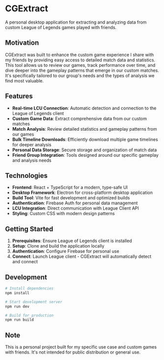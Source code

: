 # CGExtract

A personal desktop application for extracting and analyzing data from custom League of Legends games played with friends.

## Motivation

CGExtract was built to enhance the custom game experience I share with my friends by providing easy access to detailed match data and statistics. This tool allows us to review our games, track performance over time, and dive deeper into the gameplay patterns that emerge in our custom matches. It's specifically tailored to our group's needs and the types of analysis we find most valuable.

## Features

- **Real-time LCU Connection**: Automatic detection and connection to the League of Legends client
- **Custom Game Data**: Extract comprehensive data from our custom matches
- **Match Analysis**: Review detailed statistics and gameplay patterns from our games
- **Bulk Timeline Downloads**: Efficiently download multiple game timelines for deeper analysis
- **Personal Data Storage**: Secure storage and organization of match data
- **Friend Group Integration**: Tools designed around our specific gameplay and analysis needs

## Technologies

- **Frontend**: React + TypeScript for a modern, type-safe UI
- **Desktop Framework**: Electron for cross-platform desktop application
- **Build Tool**: Vite for fast development and optimized builds
- **Authentication**: Firebase Auth for personal data management
- **LCU Integration**: Direct communication with League Client API
- **Styling**: Custom CSS with modern design patterns

## Getting Started

1. **Prerequisites**: Ensure League of Legends client is installed
2. **Setup**: Clone and build the application locally
3. **Authentication**: Configure Firebase for personal use
4. **Connect**: Launch League client - CGExtract will automatically detect and connect

## Development

```bash
# Install dependencies
npm install

# Start development server
npm run dev

# Build for production
npm run build
```

## Note

This is a personal project built for my specific use case and custom games with friends. It's not intended for public distribution or general use.
